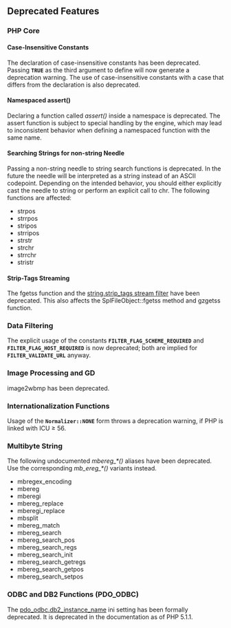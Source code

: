 Deprecated Features
-------------------

### PHP Core

#### Case-Insensitive Constants

The declaration of case-insensitive constants has been deprecated.
Passing **`TRUE`** as the third argument to <span
class="function">define</span> will now generate a deprecation warning.
The use of case-insensitive constants with a case that differs from the
declaration is also deprecated.

#### Namespaced assert()

Declaring a function called *assert()* inside a namespace is deprecated.
The <span class="function">assert</span> function is subject to special
handling by the engine, which may lead to inconsistent behavior when
defining a namespaced function with the same name.

#### Searching Strings for non-string Needle

Passing a non-string needle to string search functions is deprecated. In
the future the needle will be interpreted as a string instead of an
ASCII codepoint. Depending on the intended behavior, you should either
explicitly cast the needle to string or perform an explicit call to
<span class="function">chr</span>. The following functions are affected:

-   <span class="simpara"><span class="function">strpos</span></span>
-   <span class="simpara"><span class="function">strrpos</span></span>
-   <span class="simpara"><span class="function">stripos</span></span>
-   <span class="simpara"><span class="function">strripos</span></span>
-   <span class="simpara"><span class="function">strstr</span></span>
-   <span class="simpara"><span class="function">strchr</span></span>
-   <span class="simpara"><span class="function">strrchr</span></span>
-   <span class="simpara"><span class="function">stristr</span></span>

#### Strip-Tags Streaming

The <span class="function">fgetss</span> function and the
<a href="/filters/string.html" class="link">string.strip_tags stream filter</a>
have been deprecated. This also affects the <span
class="methodname">SplFileObject::fgetss</span> method and <span
class="function">gzgetss</span> function.

### Data Filtering

The explicit usage of the constants **`FILTER_FLAG_SCHEME_REQUIRED`**
and **`FILTER_FLAG_HOST_REQUIRED`** is now deprecated; both are implied
for **`FILTER_VALIDATE_URL`** anyway.

### Image Processing and GD

<span class="function">image2wbmp</span> has been deprecated.

### Internationalization Functions

Usage of the **`Normalizer::NONE`** form throws a deprecation warning,
if PHP is linked with ICU ≥ 56.

### Multibyte String

The following undocumented *mbereg\_\*()* aliases have been deprecated.
Use the corresponding *mb\_ereg\_\*()* variants instead.

-   <span class="simpara"><span
    class="function">mbregex\_encoding</span></span>
-   <span class="simpara"><span class="function">mbereg</span></span>
-   <span class="simpara"><span class="function">mberegi</span></span>
-   <span class="simpara"><span
    class="function">mbereg\_replace</span></span>
-   <span class="simpara"><span
    class="function">mberegi\_replace</span></span>
-   <span class="simpara"><span class="function">mbsplit</span></span>
-   <span class="simpara"><span
    class="function">mbereg\_match</span></span>
-   <span class="simpara"><span
    class="function">mbereg\_search</span></span>
-   <span class="simpara"><span
    class="function">mbereg\_search\_pos</span></span>
-   <span class="simpara"><span
    class="function">mbereg\_search\_regs</span></span>
-   <span class="simpara"><span
    class="function">mbereg\_search\_init</span></span>
-   <span class="simpara"><span
    class="function">mbereg\_search\_getregs</span></span>
-   <span class="simpara"><span
    class="function">mbereg\_search\_getpos</span></span>
-   <span class="simpara"><span
    class="function">mbereg\_search\_setpos</span></span>

### ODBC and DB2 Functions (PDO\_ODBC)

The
<a href="/book/pdo.html#" class="link">pdo_odbc.db2_instance_name</a>
ini setting has been formally deprecated. It is deprecated in the
documentation as of PHP 5.1.1.
